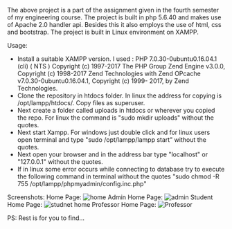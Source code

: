 The above project is a part of the assignment given in the fourth semester of my engineering course.
The project is built in php 5.6.40 and makes use of Apache 2.0 handler api. Besides this it also employs the use of html, css and bootstrap. The project is built in Linux environment on XAMPP.

Usage: 
* Install a suitable XAMPP version. I used :
  PHP 7.0.30-0ubuntu0.16.04.1 (cli) ( NTS )
  Copyright (c) 1997-2017 The PHP Group
  Zend Engine v3.0.0, Copyright (c) 1998-2017 Zend Technologies with Zend OPcache v7.0.30-0ubuntu0.16.04.1, Copyright (c) 1999-   2017, by Zend Technologies.
* Clone the repository in htdocs folder. In linux the address for copying is /opt/lampp/htdocs/. Copy files as superuser.
* Next create a folder called uploads in htdocs or wherever you copied the repo. For linux the command is "sudo mkdir uploads"   without the quotes.
* Next start Xampp. For windows just double click and for linux users open terminal and type "sudo /opt/lampp/lampp start"       without the quotes.
* Next open your browser and in the address bar type "localhost" or "127.0.0.1" without the quotes.
* If in linux some error occurs while connecting to database try to execute the following command in terminal without the         quotes "sudo chmod -R 755 /opt/lampp/phpmyadmin/config.inc.php"

Screenshots:
Home Page:
![home](https://user-images.githubusercontent.com/41465918/56453683-abfe6980-6363-11e9-855f-1733ac68da3f.png)
Admin Home Page:
![admin](https://user-images.githubusercontent.com/41465918/56453681-9ab55d00-6363-11e9-9cab-ec4b9706096a.png)
Student Home Page:
![studnet home](https://user-images.githubusercontent.com/41465918/56453685-be78a300-6363-11e9-98da-e89d4ab4083c.png)
Professor Home Page:
![Professor](https://user-images.githubusercontent.com/41465918/56453690-d819ea80-6363-11e9-92bb-872d11b1a209.png)

PS:
Rest is for you to find...
